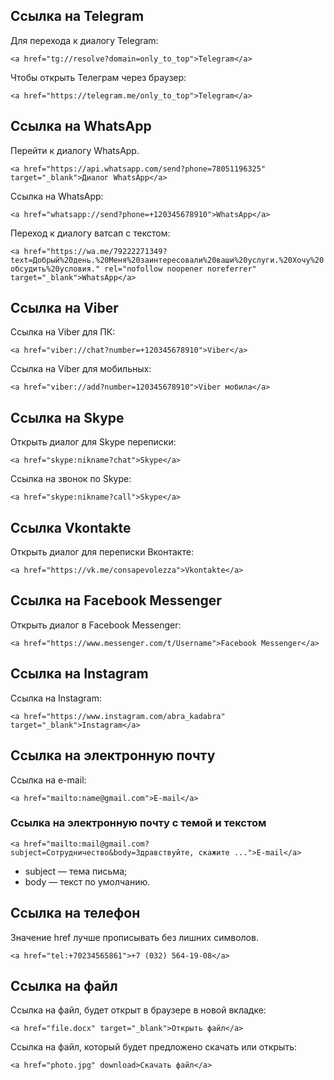 
## Ссылка на Telegram


Для перехода к диалогу Telegram:

`<a href="tg://resolve?domain=only_to_top">Telegram</a>`


Чтобы открыть Телеграм через браузер:

`<a href="https://telegram.me/only_to_top">Telegram</a>`


## Ссылка на WhatsApp


Перейти к диалогу WhatsApp.

`<a href="https://api.whatsapp.com/send?phone=78051196325" target="_blank">Диалог WhatsApp</a>`


Ссылка на WhatsApp:

`<a href="whatsapp://send?phone=+120345678910">WhatsApp</a>`


Переход к диалогу ватсап с текстом:

`<a href="https://wa.me/79222271349?text=Добрый%20день.%20Меня%20заинтересовали%20ваши%20услуги.%20Хочу%20обсудить%20условия." rel="nofollow noopener noreferrer" target="_blank">WhatsApp</a>`


## Ссылка на Viber


Ссылка на Viber для ПК:

`<a href="viber://chat?number=+120345678910">Viber</a>`


Ссылка на Viber для мобильных:

`<a href="viber://add?number=120345678910">Viber мобила</a>`


## Ссылка на Skype


Открыть диалог для Skype переписки:

`<a href="skype:nikname?chat">Skype</a>`


Ссылка на звонок по Skype:

`<a href="skype:nikname?call">Skype</a>`


## Ссылка Vkontakte


Открыть диалог для переписки Вконтакте:

`<a href="https://vk.me/consapevolezza">Vkontakte</a>`


## Ссылка на Facebook Messenger


Открыть диалог в Facebook Messenger:

`<a href="https://www.messenger.com/t/Username">Facebook Messenger</a>`


## Ссылка на Instagram


Ссылка на Instagram:

`<a href="https://www.instagram.com/abra_kadabra" target="_blank">Instagram</a>`


## Ссылка на электронную почту


Ссылка на e-mail:

`<a href="mailto:name@gmail.com">E-mail</a>`


### Ссылка на электронную почту с темой и текстом


`<a href="mailto:mail@gmail.com?subject=Сотрудничество&body=Здравствуйте, скажите ...">E-mail</a>`

- subject — тема письма;
- body — текст по умолчанию.

## Ссылка на телефон


Значение href лучше прописывать без лишних символов.

`<a href="tel:+70234565861">+7 (032) 564-19-08</a>`


## Ссылка на файл


Ссылка на файл, будет открыт в браузере в новой вкладке:

`<a href="file.docx" target="_blank">Открыть файл</a>`


Ссылка на файл, который будет предложено скачать или открыть:

`<a href="photo.jpg" download>Скачать файл</a>`
